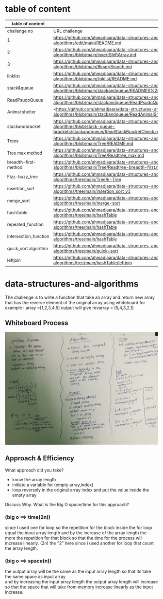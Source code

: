 
# table of content  

| table of content |  |
| ----------- | ----------- |
| challenge no| URL challenge |
| 1 | <https://github.com/ahmadjaara/data-structures-and-algorithms/edit/main/README.md> |
| 2  | <https://github.com/ahmadjaara/data-structures-and-algorithms/blob/main/insertShiftArray.md>  |
| 3  | <https://github.com/ahmadjaara/data-structures-and-algorithms/blob/main/BinarySearch.md> |
|linklist| <https://github.com/ahmadjaara/data-structures-and-algorithms/blob/main/linklist/README.md>|
|stack&queue| <https://github.com/ahmadjaara/data-structures-and-algorithms/blob/main/stackandqueue/READMES%26Q.md>|
|ReadPsudoQueue|<https://github.com/ahmadjaara/data-structures-and-algorithms/blob/main/stackandqueue/ReadPsudoQueue.md>|
|Animal shelter|<<https://github.com/ahmadjaara/data-structures-and-algorithms/blob/main/stackandqueue/ReadAnimalShelter.md>|
|stackandbracket|<https://github.com/ahmadjaara/data-structures-and-algorithms/blob/stack-queue-brackets/stackandqueue/ReadStackBracketCheck.md>|
|Trees |<https://github.com/ahmadjaara/data-structures-and-algorithms/blob/main/Tree/README.md>|
|Tree max method|<https://github.com/ahmadjaara/data-structures-and-algorithms/blob/main/Tree/Readtree_max.md>|
|breadth-first-method|<https://github.com/ahmadjaara/data-structures-and-algorithms/blob/main/Tree/Readtree-breadth-first.md>|
|Fizz-buzz_tree|<https://github.com/ahmadjaara/data-structures-and-algorithms/tree/main/Tree/k-Tree>|
|insertion_sort |<https://github.com/ahmadjaara/data-structures-and-algorithms/tree/main/insertion_sort_v1>|
|merge_sort|<https://github.com/ahmadjaara/data-structures-and-algorithms/tree/main/merge-sort>|
|hashTable|<https://github.com/ahmadjaara/data-structures-and-algorithms/tree/main/hashTable>|
|repeated_function|<https://github.com/ahmadjaara/data-structures-and-algorithms/tree/main/hashTable>|
|intersection_function|<https://github.com/ahmadjaara/data-structures-and-algorithms/tree/main/hashTable>|
|quick_sort algorithm|<https://github.com/ahmadjaara/data-structures-and-algorithms/tree/main/quick-sort>|
|leftjoin|<https://github.com/ahmadjaara/data-structures-and-algorithms/tree/main/hashTable/leftjoin>|

# data-structures-and-algorithms

The challenge is to write a function that take an array and return new array that has the reverse element of the original array using whiteboard
for example :
array =[1,2,3,4,5]
output will give
revarray = [5,4,3,2,1]  

## Whiteboard Process

![Whiteboard challenge](/picture/array-reverse.jpeg "Whiteboard challenge" )

## Approach & Efficiency

What approach did you take?

- know the array length
- initiate a variable for (empty array,index)
- loop reversely in the original array index and put the value inside the empty   array

Discuss Why. What is the Big O space/time for this approach?

### (big o ==> time(2n))

since I used one for loop so the repetition for the block inside the for loop equal the input array length and by the increase of the array length the more the repetition for that block
so that the time for the process will increase linearly.
(2n) the "2" here since i used another for loop that count the array length.

### (big o ==> space(n))

the output array will be the same as the input array length
so that its take the same space as input array  
and by increasing the input array length the output array length will increase so that the space that will take from memory increase linearly as the input increase.
